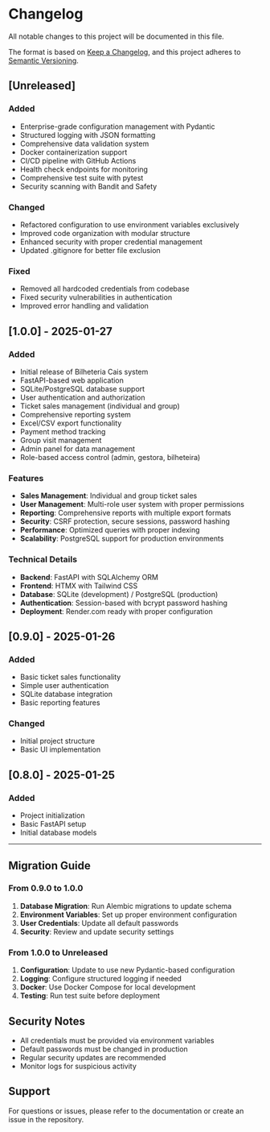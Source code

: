 # Changelog

All notable changes to this project will be documented in this file.

The format is based on [Keep a Changelog](https://keepachangelog.com/en/1.0.0/),
and this project adheres to [Semantic Versioning](https://semver.org/spec/v2.0.0.html).

## [Unreleased]

### Added
- Enterprise-grade configuration management with Pydantic
- Structured logging with JSON formatting
- Comprehensive data validation system
- Docker containerization support
- CI/CD pipeline with GitHub Actions
- Health check endpoints for monitoring
- Comprehensive test suite with pytest
- Security scanning with Bandit and Safety

### Changed
- Refactored configuration to use environment variables exclusively
- Improved code organization with modular structure
- Enhanced security with proper credential management
- Updated .gitignore for better file exclusion

### Fixed
- Removed all hardcoded credentials from codebase
- Fixed security vulnerabilities in authentication
- Improved error handling and validation

## [1.0.0] - 2025-01-27

### Added
- Initial release of Bilheteria Cais system
- FastAPI-based web application
- SQLite/PostgreSQL database support
- User authentication and authorization
- Ticket sales management (individual and group)
- Comprehensive reporting system
- Excel/CSV export functionality
- Payment method tracking
- Group visit management
- Admin panel for data management
- Role-based access control (admin, gestora, bilheteira)

### Features
- **Sales Management**: Individual and group ticket sales
- **User Management**: Multi-role user system with proper permissions
- **Reporting**: Comprehensive reports with multiple export formats
- **Security**: CSRF protection, secure sessions, password hashing
- **Performance**: Optimized queries with proper indexing
- **Scalability**: PostgreSQL support for production environments

### Technical Details
- **Backend**: FastAPI with SQLAlchemy ORM
- **Frontend**: HTMX with Tailwind CSS
- **Database**: SQLite (development) / PostgreSQL (production)
- **Authentication**: Session-based with bcrypt password hashing
- **Deployment**: Render.com ready with proper configuration

## [0.9.0] - 2025-01-26

### Added
- Basic ticket sales functionality
- Simple user authentication
- SQLite database integration
- Basic reporting features

### Changed
- Initial project structure
- Basic UI implementation

## [0.8.0] - 2025-01-25

### Added
- Project initialization
- Basic FastAPI setup
- Initial database models

---

## Migration Guide

### From 0.9.0 to 1.0.0

1. **Database Migration**: Run Alembic migrations to update schema
2. **Environment Variables**: Set up proper environment configuration
3. **User Credentials**: Update all default passwords
4. **Security**: Review and update security settings

### From 1.0.0 to Unreleased

1. **Configuration**: Update to use new Pydantic-based configuration
2. **Logging**: Configure structured logging if needed
3. **Docker**: Use Docker Compose for local development
4. **Testing**: Run test suite before deployment

## Security Notes

- All credentials must be provided via environment variables
- Default passwords must be changed in production
- Regular security updates are recommended
- Monitor logs for suspicious activity

## Support

For questions or issues, please refer to the documentation or create an issue in the repository.
